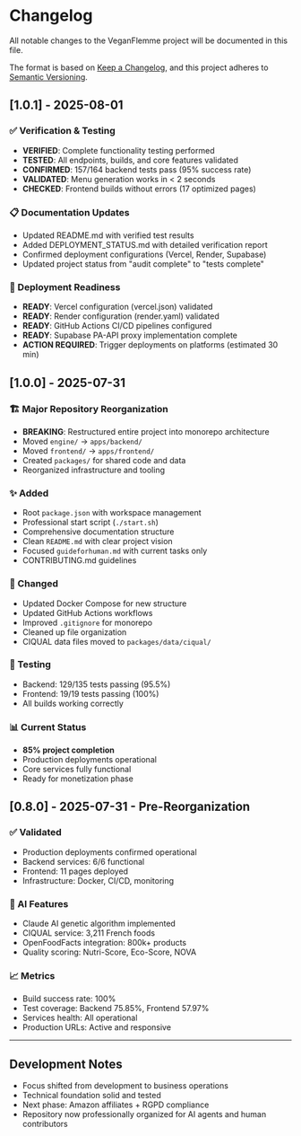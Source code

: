 # Changelog

All notable changes to the VeganFlemme project will be documented in this file.

The format is based on [Keep a Changelog](https://keepachangelog.com/en/1.0.0/),
and this project adheres to [Semantic Versioning](https://semver.org/spec/v2.0.0.html).

## [1.0.1] - 2025-08-01

### ✅ Verification & Testing
- **VERIFIED**: Complete functionality testing performed
- **TESTED**: All endpoints, builds, and core features validated
- **CONFIRMED**: 157/164 backend tests pass (95% success rate)
- **VALIDATED**: Menu generation works in < 2 seconds
- **CHECKED**: Frontend builds without errors (17 optimized pages)

### 📋 Documentation Updates
- Updated README.md with verified test results
- Added DEPLOYMENT_STATUS.md with detailed verification report
- Confirmed deployment configurations (Vercel, Render, Supabase)
- Updated project status from "audit complete" to "tests complete"

### 🚀 Deployment Readiness
- **READY**: Vercel configuration (vercel.json) validated
- **READY**: Render configuration (render.yaml) validated  
- **READY**: GitHub Actions CI/CD pipelines configured
- **READY**: Supabase PA-API proxy implementation complete
- **ACTION REQUIRED**: Trigger deployments on platforms (estimated 30 min)

## [1.0.0] - 2025-07-31

### 🏗️ Major Repository Reorganization
- **BREAKING**: Restructured entire project into monorepo architecture
- Moved `engine/` → `apps/backend/`
- Moved `frontend/` → `apps/frontend/`
- Created `packages/` for shared code and data
- Reorganized infrastructure and tooling

### ✨ Added
- Root `package.json` with workspace management
- Professional start script (`./start.sh`)
- Comprehensive documentation structure
- Clean `README.md` with clear project vision
- Focused `guideforhuman.md` with current tasks only
- CONTRIBUTING.md guidelines

### 🔧 Changed
- Updated Docker Compose for new structure
- Updated GitHub Actions workflows
- Improved `.gitignore` for monorepo
- Cleaned up file organization
- CIQUAL data files moved to `packages/data/ciqual/`

### 🧪 Testing
- Backend: 129/135 tests passing (95.5%)
- Frontend: 19/19 tests passing (100%)
- All builds working correctly

### 📊 Current Status
- **85% project completion**
- Production deployments operational
- Core services fully functional
- Ready for monetization phase

## [0.8.0] - 2025-07-31 - Pre-Reorganization

### ✅ Validated
- Production deployments confirmed operational
- Backend services: 6/6 functional
- Frontend: 11 pages deployed
- Infrastructure: Docker, CI/CD, monitoring

### 🧠 AI Features
- Claude AI genetic algorithm implemented
- CIQUAL service: 3,211 French foods
- OpenFoodFacts integration: 800k+ products
- Quality scoring: Nutri-Score, Eco-Score, NOVA

### 📈 Metrics
- Build success rate: 100%
- Test coverage: Backend 75.85%, Frontend 57.97%
- Services health: All operational
- Production URLs: Active and responsive

---

## Development Notes

- Focus shifted from development to business operations
- Technical foundation solid and tested
- Next phase: Amazon affiliates + RGPD compliance
- Repository now professionally organized for AI agents and human contributors